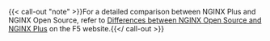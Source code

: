---
---

{{< call-out "note" >}}For a detailed comparison between NGINX Plus and NGINX Open Source, refer to [Differences between NGINX Open Source and NGINX Plus](https://www.f5.com/products/get-f5/nginx-open-source-vs-nginx-one-differences-in-features) on the F5 website.{{</ call-out >}}